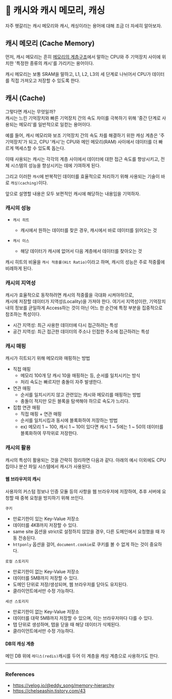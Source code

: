 # 🚄 캐시와 캐시 메모리, 캐싱
자주 헷갈리는 캐시 메모리와 캐시, 캐싱이라는 용어에 대해 조금 더 자세히 알아보자.

## 캐시 메모리 (Cache Memory)
먼저, 캐시 메모리는 흔히 [메모리의 계층구조](%EB%A9%94%EB%AA%A8%EB%A6%AC%EC%9D%98_%EA%B3%84%EC%B8%B5%EA%B5%AC%EC%A1%B0.md)에서 말하는
CPU와 주 기억장치 사이에 위치한 '특정한 종류의 캐시'를 가리키는 용어이다.

캐시 메모리는 보통 SRAM을 말하고, L1, L2, L3의 세 단계로 나뉘어서 CPU가 데이터를 직접 가져오고 
저장할 수 있도록 한다.

## 캐시 (Cache)
그렇다면 캐시는 무엇일까?    
캐시는 느린 기억장치와 빠른 기억장치 간의 속도 차이를 극복하기 위해 '중간 단계로 사용되는 메모리'를 일반적으로 일컫는 용어이다. 

예를 들어, 캐시 메모리와 보조 기억장치 간의 속도 차를 해결하기 위한 캐싱 계층은 '주 기억장치'가 되고,
CPU '캐시'는 CPU와 메인 메모리(RAM) 사이에서 데이터를 더 빠르게 엑세스할 수 있도록 돕는다.    

이때 사용되는 캐시는 각각의 계층 사이에서 데이터에 대한 접근 속도를 향상시키고, 전체 시스템의 성능을 향상시키는 데에 기여하게 된다.

그리고 이러한 `캐시`에 반복적인 데이터를 효율적으로 처리하기 위해 사용되는 기술이 바로 `캐싱(caching)`이다.

앞으로 설명할 내용은 모두 보편적인 캐시에 해당하는 내용임을 기억하자.


### 캐시의 성능
- `캐시 히트`
    - 캐시에서 원하는 데이터를 찾은 경우, 캐시에서 바로 데이터를 읽어오는 것

- `캐시 미스`
    - 해당 데이터가 캐시에 없어서 다음 계층에서 데이터를 찾아오는 것

캐시 히트의 비율을 `캐시 적중률(Hit Ratio)`이라고 하며, 캐시의 성능은 주로 적중률에 비례하게 된다.

### 캐시의 지역성
캐시가 효율적으로 동작하려면 캐시의 적중률을 극대화 시켜야하므로,   
캐시에 저장할 데이터가 지역성(Locality)을 가져야 한다.
여기서 지역성이란, 기억장치 내의 정보를 균일하게 Access하는 것이 아닌 어느 한 순간에 특정 부분을 집중적으로 참조하는 특성이다.

- 시간 지역성: 최근 사용한 데이터에 다시 접근하려는 특성
- 공간 지역성: 최근 접근한 데이터의 주소나 인접한 주소에 접근하려는 특성

### 캐시 매핑
캐시가 히트되기 위해 메모리와 매핑하는 방법
- 직접 매핑
    - 메모리 100개 당 캐시 10을 매핑하는 등, 순서를 일치시키는 방식
    - 처리 속도는 빠르지만 충돌이 자주 발생한다.
- 연관 매핑
    - 순서를 일치시키지 않고 관련있는 캐시와 메모리를 매핑하는 방법
    - 충돌이 적지만 모든 블록을 탐색해야 하므로 속도가 느리다.
- 집합 연관 매핑
    - 직접 매핑 + 연관 매핑
    - 순서를 일치시킴과 동시에 블록화하여 저장하는 방법
    - ex) 메모리 1 ~ 100, 캐시 1 ~ 10이 있다면 캐시 1 ~ 5에는 1 ~ 50의 데이터를 블록화하여 무작위로 저장한다.


### 캐시의 활용
캐시의 특성이 활용되는 것을 간략히 정리하면 다음과 같다.
아래의 예시 이외에도 CPU 칩이나 분산 파일 시스템에서 캐시가 사용된다.

#### 웹 브라우저의 캐시
사용자의 커스텀 정보나 인증 모듈 등의 사항을 웹 브라우저에 저장하여,
추후 서버에 요청할 때 중복 요청을 방지하기 위해 쓰인다.

`쿠키`
- 만료기한이 있는 Key-Value 저장소
- 데이터를 4KB까지 저장할 수 있다.
- same site 옵션을 strict로 설정하지 않았을 경우, 다른 도메인에서 요청했을 때 자동 전송된다.
- `httponly` 옵션을 걸어, `document.cookie`로 쿠키를 볼 수 없게 하는 것이 중요하다.

`로컬 스토리지`
- 만료기한이 없는 Key-Value 저장소
- 데이터를 5MB까지 저장할 수 있다.
- 도메인 단위로 저장/생성되며, 웹 브라우저를 닫아도 유지된다.
- 클라이언트에서만 수정 가능하다.

`세션 스토리지`
- 만료기한이 없는 Key-Value 저장소
- 데이터를 대략 5MB까지 저장할 수 있으며, 이는 브라우저마다 다를 수 있다.
- 탭 단위로 생성하며, 탭을 닫을 때 해당 데이터가 삭제된다.
- 클라이언트에서만 수정 가능하다.

#### DB의 캐싱 계층
메인 DB 위에 `레디스(redis)`캐시를 두어 이 계층을 캐싱 계층으로 사용하기도 한다.



-------------------------------------------------


### References
- https://velog.io/@eddy_song/memory-hierarchy
- https://chelseashin.tistory.com/43